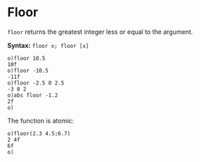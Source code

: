 # Floor

`floor` returns the greatest integer less or equal to the argument.

**Syntax:** ```floor x; floor [x]```

```o
o)floor 10.5
10f
o)floor -10.5
-11f
o)floor -2.5 0 2.5
-3 0 2
o)abs floor -1.2
2f
o)
```

The function is atomic:

```o
o)floor(2.3 4.5;6.7)
2 4f
6f
o)
```
